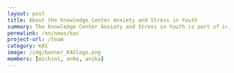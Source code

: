 ```yaml
---
layout: post
title: About the Knowledge Center Anxiety and Stress in Youth
summary: The Knowledge Center Anxiety and Stress in Youth is part of Leiden University. Our mission is to recognize and remedy stress and anxiety symptoms in children as early as possible, by connecting research, practice, care and education. We share information about anxiety & stress in youth on our website and provide presentations and workshops for schools and training for students, among other things. <a href="/en/team"> Read more </a>
permalink: /en/news/kas
project-url: /team
category: KAS
image: /img/banner_KASlogo.png
members: [michiel, anke, anika]
---
```





